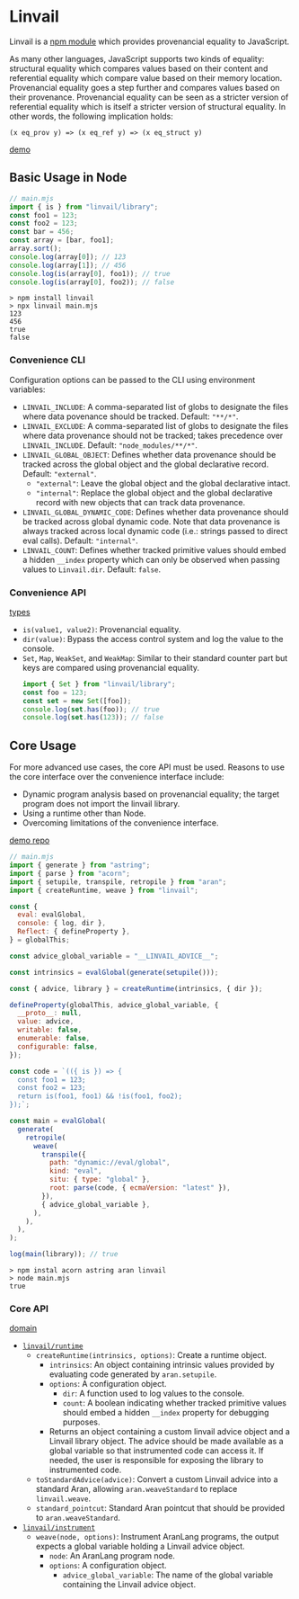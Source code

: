# Linvail

Linvail is a [npm module](https://www.npmjs.com/linvail) which provides
provenancial equality to JavaScript.

As many other languages, JavaScript supports two kinds of equality: structural
equality which compares values based on their content and referential equality
which compare value based on their memory location. Provenancial equality goes a
step further and compares values based on their provenance. Provenancial
equality can be seen as a stricter version of referential equality which is
itself a stricter version of structural equality. In other words, the following
implication holds:

```
(x eq_prov y) => (x eq_ref y) => (x eq_struct y)
```

[demo](https://lachrist.github.io/aran/page/demo/track.html)

## Basic Usage in Node

```mjs
// main.mjs
import { is } from "linvail/library";
const foo1 = 123;
const foo2 = 123;
const bar = 456;
const array = [bar, foo1];
array.sort();
console.log(array[0]); // 123
console.log(array[1]); // 456
console.log(is(array[0], foo1)); // true
console.log(is(array[0], foo2)); // false
```

```
> npm install linvail
> npx linvail main.mjs
123
456
true
false
```

### Convenience CLI

Configuration options can be passed to the CLI using environment variables:

- `LINVAIL_INCLUDE`: A comma-separated list of globs to designate the files
  where data povenance should be tracked. Default: `"**/*"`.
- `LINVAIL_EXCLUDE`: A comma-separated list of globs to designate the files
  where data provenance should not be tracked; takes precedence over
  `LINVAIL_INCLUDE`. Default: `"node_modules/**/*"`.
- `LINVAIL_GLOBAL_OBJECT`: Defines whether data provenance should be tracked
  across the global object and the global declarative record. Default:
  `"external"`.
  - `"external"`: Leave the global object and the global declarative intact.
  - `"internal"`: Replace the global object and the global declarative record
    with new objects that can track data provenance.
- `LINVAIL_GLOBAL_DYNAMIC_CODE`: Defines whether data provenance should be
  tracked across global dynamic code. Note that data provenance is always
  tracked across local dynamic code (i.e.: strings passed to direct eval calls).
  Default: `"internal"`.
- `LINVAIL_COUNT`: Defines whether tracked primitive values should embed a
  hidden `__index` property which can only be observed when passing values to
  `Linvail.dir`. Default: `false`.

### Convenience API

[types](./lib/library/library.d.ts)

- `is(value1, value2)`: Provenancial equality.
- `dir(value)`: Bypass the access control system and log the value to the
  console.
- `Set`, `Map`, `WeakSet`, and `WeakMap`: Similar to their standard counter part
  but keys are compared using provenancial equality.
  ```mjs
  import { Set } from "linvail/library";
  const foo = 123;
  const set = new Set([foo]);
  console.log(set.has(foo)); // true
  console.log(set.has(123)); // false
  ```

## Core Usage

For more advanced use cases, the core API must be used. Reasons to use the core
interface over the convenience interface include:

- Dynamic program analysis based on provenancial equality; the target program
  does not import the linvail library.
- Using a runtime other than Node.
- Overcoming limitations of the convenience interface.

[demo repo](https://github.com/lachrist/aran-linvail)

```mjs
// main.mjs
import { generate } from "astring";
import { parse } from "acorn";
import { setupile, transpile, retropile } from "aran";
import { createRuntime, weave } from "linvail";

const {
  eval: evalGlobal,
  console: { log, dir },
  Reflect: { defineProperty },
} = globalThis;

const advice_global_variable = "__LINVAIL_ADVICE__";

const intrinsics = evalGlobal(generate(setupile()));

const { advice, library } = createRuntime(intrinsics, { dir });

defineProperty(globalThis, advice_global_variable, {
  __proto__: null,
  value: advice,
  writable: false,
  enumerable: false,
  configurable: false,
});

const code = `(({ is }) => {
  const foo1 = 123;
  const foo2 = 123;
  return is(foo1, foo1) && !is(foo1, foo2);
});`;

const main = evalGlobal(
  generate(
    retropile(
      weave(
        transpile({
          path: "dynamic://eval/global",
          kind: "eval",
          situ: { type: "global" },
          root: parse(code, { ecmaVersion: "latest" }),
        }),
        { advice_global_variable },
      ),
    ),
  ),
);

log(main(library)); // true
```

```
> npm instal acorn astring aran linvail
> node main.mjs
true
```

### Core API

[domain](./lib/runtime/domain.d.ts)

- [`linvail/runtime`](./lib/runtime.d.ts)
  - `createRuntime(intrinsics, options)`: Create a runtime object.
    - `intrinsics`: An object containing intrinsic values provided by evaluating
      code generated by `aran.setupile`.
    - `options`: A configuration object.
      - `dir`: A function used to log values to the console.
      - `count`: A boolean indicating whether tracked primitive values should
        embed a hidden `__index` property for debugging purposes.
    - Returns an object containing a custom linvail advice object and a Linvail
      library object. The advice should be made available as a global variable
      so that instrumented code can access it. If needed, the user is
      responsible for exposing the library to instrumented code.
  - `toStandardAdvice(advice)`: Convert a custom Linvail advice into a standard
    Aran, allowing `aran.weaveStandard` to replace `linvail.weave`.
  - `standard_pointcut`: Standard Aran pointcut that should be provided to
    `aran.weaveStandard`.
- [`linvail/instrument`](./lib/instrument.d.ts)
  - `weave(node, options)`: Instrument AranLang programs, the output expects a
    global variable holding a Linvail advice object.
    - `node`: An AranLang program node.
    - `options`: A configuration object.
      - `advice_global_variable`: The name of the global variable containing the
        Linvail advice object.
